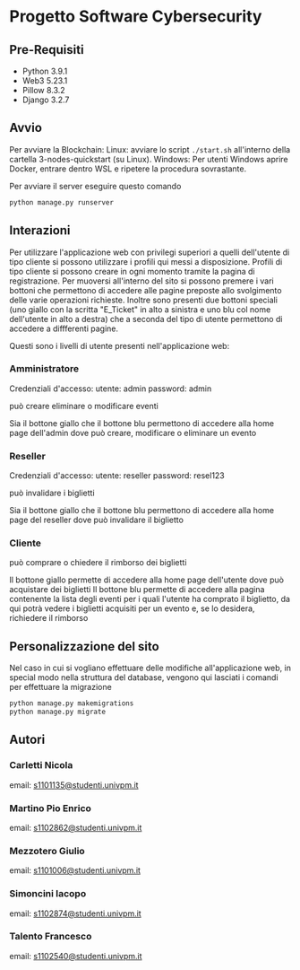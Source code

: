 # Progetto Software Cybersecurity

## Pre-Requisiti
+ Python 3.9.1
+ Web3 5.23.1
+ Pillow 8.3.2
+ Django 3.2.7


## Avvio

Per avviare la Blockchain: 
Linux: avviare lo script ```./start.sh``` all'interno della cartella 3-nodes-quickstart (su Linux).
Windows: Per utenti Windows aprire Docker, entrare dentro WSL e ripetere la procedura sovrastante.

Per avviare il server eseguire questo comando

```bash
python manage.py runserver
```

## Interazioni

Per utilizzare l'applicazione web con privilegi superiori a quelli dell'utente di tipo cliente si possono utilizzare i profili qui messi a disposizione. Profili di tipo cliente si possono creare in ogni momento tramite la pagina di registrazione.
Per muoversi all'interno del sito si possono premere i vari bottoni che permettono di accedere alle pagine preposte allo svolgimento delle varie operazioni richieste. Inoltre sono presenti due bottoni speciali (uno giallo con la scritta "E_Ticket" in alto a sinistra e uno blu col nome dell'utente in alto a destra) che a seconda del tipo di utente permettono di accedere a diffferenti pagine.

Questi sono i livelli di utente presenti nell'applicazione web:

### Amministratore 

Credenziali d'accesso:
utente: admin
password: admin

può creare eliminare o modificare eventi


Sia il bottone giallo che il bottone blu permettono di accedere alla home page dell'admin dove può creare, modificare o eliminare un evento

### Reseller

Credenziali d'accesso:
utente: reseller
password: resel123

può invalidare i biglietti


Sia il bottone giallo che il bottone blu permettono di accedere alla home page del reseller dove può invalidare il biglietto

### Cliente

può comprare o chiedere il rimborso dei biglietti

Il bottone giallo permette di accedere alla home page dell'utente dove può acquistare dei biglietti
Il bottone blu permette di accedere alla pagina contenente la lista degli eventi per i quali l'utente ha comprato il biglietto, da qui potrà vedere i biglietti acquisiti per un evento e, se lo desidera, richiedere il rimborso


## Personalizzazione del sito

Nel caso in cui si vogliano effettuare delle modifiche all'applicazione web, in special modo nella struttura del database, vengono qui lasciati i comandi per effettuare la migrazione

```bash
python manage.py makemigrations
python manage.py migrate
```


## Autori

### Carletti Nicola  
email: s1101135@studenti.univpm.it
### Martino Pio Enrico  
email: s1102862@studenti.univpm.it
### Mezzotero Giulio  
email: s1101006@studenti.univpm.it
### Simoncini Iacopo  
email: s1102874@studenti.univpm.it
### Talento Francesco 
email: s1102540@studenti.univpm.it
